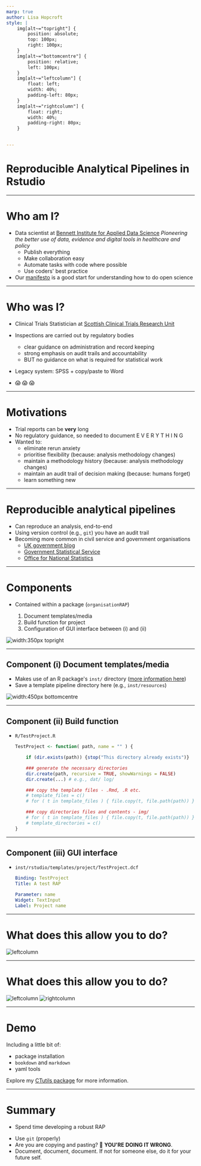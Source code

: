 ```yaml
---
marp: true
author: Lisa Hopcroft
style: |
    img[alt~="topright"] {
        position: absolute;
        top: 100px;
        right: 100px;
    }
    img[alt~="bottomcentre"] {
        position: relative;
        left: 100px;
    }
    img[alt~="leftcolumn"] {
        float: left;
        width: 40%;
        padding-left: 80px;
    }
    img[alt~="rightcolumn"] {
        float: right;
        width: 40%;
        padding-right: 80px;
    }
    

---
```


# Reproducible Analytical Pipelines in Rstudio

---

# Who am I?

- Data scientist at [Bennett Institute for Applied Data Science](https://www.bennett.ox.ac.uk/)
  *Pioneering the better use of data, evidence and digital tools in healthcare and policy*
    - Publish everything
    - Make collaboration easy
    - Automate tasks with code where possible
    - Use coders' best practice
- Our [manifesto](https://docs.opensafely.org/open-data-manifesto/) is a good start for understanding how to do open science

---

# Who was I?

- Clinical Trials Statistician at [Scottish Clinical Trials Research Unit](https://beta.isdscotland.org/products-and-services/scottish-clinical-trials-research-unit-sctru/)
- Inspections are carried out by regulatory bodies
    - clear guidance on administration and record keeping
    - strong emphasis on audit trails and accountability
    - BUT no guidance on what is required for statistical work

- Legacy system: SPSS + copy/paste to Word
* :scream: :scream: :scream:

---

# Motivations

- Trial reports can be **very** long
- No regulatory guidance, so needed to document E V E R Y T H I N G
- Wanted to:
    - eliminate rerun anxiety
    - prioritise flexibility (because: analysis methodology changes)
    - maintain a methodology history (because: analysis methodology changes)
    - maintain an audit trail of decision making (because: humans forget)
    - learn something new

---

# Reproducible analytical pipelines

- Can reproduce an analysis, end-to-end
- Using version control (e.g., `git`) you have an audit trail 
- Becoming more common in civil service and government organisations
    - [UK government blog](https://dataingovernment.blog.gov.uk/2017/03/27/reproducible-analytical-pipeline/)
    - [Government Statistical Service](https://gss.civilservice.gov.uk/reproducible-analytical-pipelines)
    - [Office for National Statistics](https://datasciencecampus.ons.gov.uk/capability/data-science-campus-faculty/reproducible-analytical-pipeline-journey/)

---

# Components

- Contained within a package (`organisationRAP`)

    1. Document templates/media 
    1. Build function for project
    1. Configuration of GUI interface between (i) and (ii)

![width:350px topright](../img/process.png)

---

## Component (i) Document templates/media

- Makes use of an R package's `inst/` directory ([more information here](https://r-pkgs.org/inst.html))
- Save a template pipeline directory here (e.g., `inst/resources`)

![width:450px bottomcentre](../img/inst-contents.png)


---

## Component (ii) Build function

- `R/TestProject.R`

    ```r
    TestProject <- function( path, name = "" ) {

        if (dir.exists(path)) {stop("This directory already exists")}

        ### generate the necessary directories
        dir.create(path, recursive = TRUE, showWarnings = FALSE)
        dir.create(...) # e.g., dat/ log/

        ### copy the template files - .Rmd, .R etc.
        # template_files = c()
        # for ( t in template_files ) { file.copy(t, file.path(path)) }

        ### copy directories files and contents - img/
        # for ( t in template_files ) { file.copy(t, file.path(path)) }
        # template_directories = c()
    }    
    ```


---


## Component (iii) GUI interface

- `inst/rstudio/templates/project/TestProject.dcf`

    ```yml
    Binding: TestProject
    Title: A test RAP

    Parameter: name
    Widget: TextInput
    Label: Project name
    ```

---

# What does this allow you to do?

![leftcolumn](../img/project-wizard-0.png)

---

# What does this allow you to do?

![leftcolumn](../img/project-wizard-0.png) ![rightcolumn](../img/project-wizard-1.png)

---

# Demo

Including a little bit of:
- package installation
- `bookdown` and `markdown`
- yaml tools

Explore my [CTutils package](https://github.com/LisaHopcroft/CTutils) for more information.

---

# Summary

- Spend time developing a robust RAP
* Use `git` (properly)
* Are you are copying and pasting? :loudspeaker: **YOU'RE DOING IT WRONG**.
* Document, document, document. If not for someone else, do it for your future self.
